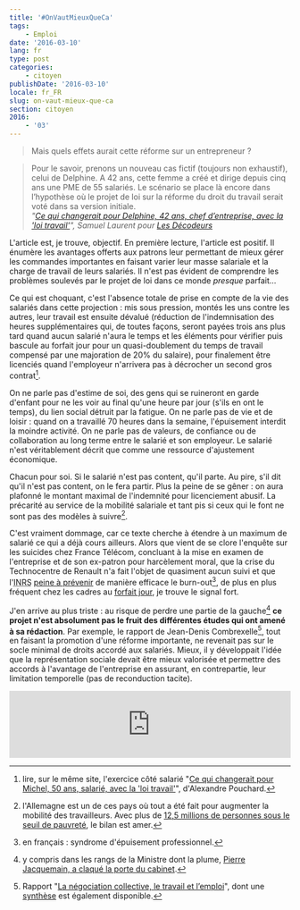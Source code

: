 ```yaml
---
title: '#OnVautMieuxQueCa'
tags:
    - Emploi
date: '2016-03-10'
lang: fr
type: post
categories:
    - citoyen
publishDate: '2016-03-10'
locale: fr_FR
slug: on-vaut-mieux-que-ca
section: citoyen
2016:
    - '03'
---
```


> Mais quels effets aurait cette réforme sur un entrepreneur ?

<!--more-->

> Pour le savoir, prenons un nouveau cas fictif (toujours non exhaustif), celui de Delphine. A 42 ans, cette femme a créé et dirige depuis cinq ans une PME de 55 salariés. Le scénario se place là encore dans l’hypothèse où le projet de loi sur la réforme du droit du travail serait voté dans sa version initiale.  
> <cite>"[Ce qui changerait pour Delphine, 42 ans, chef d’entreprise, avec la 'loi travail'](http://www.lemonde.fr/les-decodeurs/article/2016/03/08/ce-qui-changerait-pour-delphine-42-ans-chef-d-entreprise-avec-la-loi-travail_4878844_4355770.html)", Samuel Laurent pour [Les Décodeurs](http://www.lemonde.fr/les-decodeurs/)</cite>

L'article est, je trouve, objectif. En première lecture, l'article est positif. Il énumère les avantages offerts aux patrons leur permettant de mieux gérer les commandes importantes en faisant varier leur masse salariale et la charge de travail de leurs salariés. Il n'est pas évident de comprendre les problèmes soulevés par le projet de loi dans ce monde _presque_ parfait…

<!--more-->

Ce qui est choquant, c'est l'absence totale de prise en compte de la vie des salariés dans cette projection : mis sous pression, montés les uns contre les autres, leur travail est ensuite dévalué (réduction de l'indemnisation des heures supplémentaires qui, de toutes façons, seront payées trois ans plus tard quand aucun salarié n'aura le temps et les éléments pour vérifier puis bascule au forfait jour pour un quasi-doublement du temps de travail compensé par une majoration de 20% du salaire), pour finalement être licenciés quand l'employeur n'arrivera pas à décrocher un second gros contrat[^2].

[^2]: lire, sur le même site, l'exercice côté salarié "[Ce qui changerait pour Michel, 50 ans, salarié, avec la 'loi travail'](http://www.lemonde.fr/les-decodeurs/article/2016/03/04/concretement-que-changerait-la-reforme-el-khomri-du-droit-du-travail-pour-un-salarie_4876899_4355770.html#jV2hiYF7KXWTqDGl.99)", d'Alexandre Pouchard.

On ne parle pas d'estime de soi, des gens qui se ruineront en garde d'enfant pour ne les voir au final qu'une heure par jour (s'ils en ont le temps), du lien social détruit par la fatigue. On ne parle pas de vie et de loisir : quand on a travaillé 70 heures dans la semaine, l'épuisement interdit la moindre activité. On ne parle pas de valeurs, de confiance ou de collaboration au long terme entre le salarié et son employeur. Le salarié n'est véritablement décrit que comme une ressource d'ajustement économique.

Chacun pour soi. Si le salarié n'est pas content, qu'il parte. Au pire, s'il dit qu'il n'est pas content, on le fera partir. Plus la peine de se gêner : on aura plafonné le montant maximal de l'indemnité pour licenciement abusif. La précarité au service de la mobilité salariale et tant pis si ceux qui le font ne sont pas des modèles à suivre[^allemagne].

[^allemagne]: l'Allemagne est un de ces pays où tout a été fait pour augmenter la mobilité des travailleurs. Avec plus de [12,5 millions de personnes sous le seuil de pauvreté](http://www.lesechos.fr/20/02/2015/lesechos.fr/0204174006166_allemagne---12-5-millions-de-personnes-sous-le-seuil-de-pauvrete--un-record.htm), le bilan est amer.

C'est vraiment dommage, car ce texte cherche à étendre à un maximum de salarié ce qui a déjà cours ailleurs. Alors que vient de se clore l'enquête sur les suicides chez France Télécom, concluant à la mise en examen de l'entreprise et de son ex-patron pour harcèlement moral, que la crise du Technocentre de Renault n'a fait l'objet de quasiment aucun suivi et que l'<abbr title="Institut National de Recherche et de Sécurité">INRS</abbr> [peine à prévenir](/assets/docs/2016-03-10/burn-out.pdf "Le syndrome d'épuisement professionnel : mieux comprendre pour mieux agir") de manière efficace le <span lang="en">burn-out</span>[^1], de plus en plus fréquent chez les cadres au [forfait jour](http://www.capital.fr/carriere-management/actualites/salaries-en-forfait-jours-sont-ils-vraiment-si-mal-lotis-1053011 "&quot;Salariés en forfait jours : sont-ils vraiment si mal lotis ?&quot;, Sandrine Chauvin"), je trouve le signal fort.

J'en arrive au plus triste : au risque de perdre une partie de la gauche[^pierre] **ce projet n'est absolument pas le fruit des différentes études qui ont amené à sa rédaction**. Par exemple, le rapport de Jean-Denis Combrexelle[^rapport], tout en faisant la promotion d'une réforme importante, ne revenait pas sur le socle minimal de droits accordé aux salariés. Mieux, il y développait l'idée que la représentation sociale devait être mieux valorisée et permettre des accords à l'avantage de l'entreprise en assurant, en contrepartie, leur limitation temporelle (pas de reconduction tacite).

<iframe style="border: 0; width: 100%; height: 120px;" src="https://bandcamp.com/EmbeddedPlayer/track=1674229897/size=large/bgcol=ffffff/linkcol=d00b6d/tracklist=false/artwork=small/transparent=true/" seamless><a href="http://l1consolable.bandcamp.com/track/on-vaut-mieux-que-a">On vaut mieux que ça! by L&#39;1consolable</a></iframe>

[^pierre]: y compris dans les rangs de la Ministre dont la plume, [Pierre Jacquemain, a claqué la porte du cabinet](http://www.humanite.fr/pourquoi-jai-demissionne-du-cabinet-el-khomri-600542).

[^rapport]: Rapport "[La négociation collective, le travail et l’emploi](/assets/docs/2016-03-10/rapport_combrexelle.pdf)", dont une [synthèse](/assets/docs/2016-03-10/synthese_combrexelle.pdf) est également disponible.

[^1]: en français : syndrome d'épuisement professionnel.
